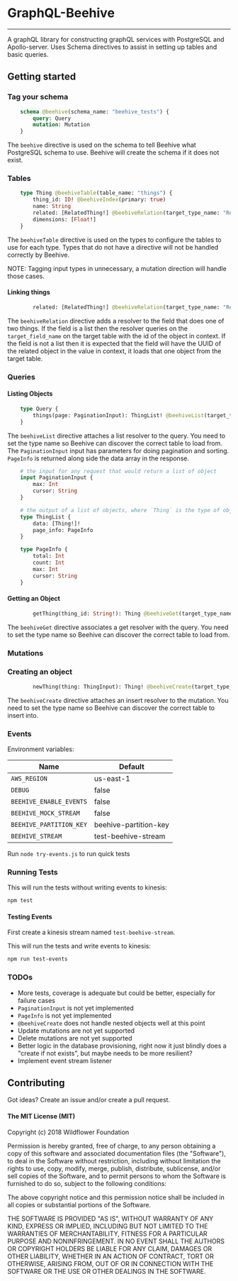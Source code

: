 # GraphQL-Beehive
-----------------------------------

A graphQL library for constructing graphQL services with PostgreSQL and Apollo-server. Uses Schema directives to assist in setting up tables and basic queries.


## Getting started

### Tag your schema

```graphql
    schema @beehive(schema_name: "beehive_tests") {
        query: Query
        mutation: Mutation
    }
```

The `beehive` directive is used on the schema to tell Beehive what PostgreSQL schema to use. Beehive will create the schema if it does not exist.

### Tables

```graphql
    type Thing @beehiveTable(table_name: "things") {
        thing_id: ID! @beehiveIndex(primary: true)
        name: String
        related: [RelatedThing!] @beehiveRelation(target_type_name: "RelatedThing", target_field_name: "thing")
        dimensions: [Float!]
    }
```

The `beehiveTable` directive is used on the types to configure the tables to use for each type. Types that do not have a directive will not be handled correctly by Beehive.

NOTE: Tagging input types in unnecessary, a mutation direction will handle those cases.

#### Linking things

```graphql
        related: [RelatedThing!] @beehiveRelation(target_type_name: "RelatedThing", target_field_name: "thing")
```

The `beehiveRelation` directive adds a resolver to the field that does one of two things. If the field is a list then the resolver queries on the `target_field_name` on the target table with the id of the object in context. If the field is not a list then it is expected that the field will have the UUID of the related object in the value in context, it loads that one object from the target table.


### Queries

#### Listing Objects

```graphql
    type Query {
        things(page: PaginationInput): ThingList! @beehiveList(target_type_name: "Thing")
    }
```
The `beehiveList` directive attaches a list resolver to the query. You need to set the type name so Beehive can discover the correct table to load from. The `PaginationInput` input has parameters for doing pagination and sorting. `PageInfo` is returned along side the data array in the response.

```graphql
    # the input for any request that would return a list of object
    input PaginationInput {
        max: Int
        cursor: String
    }

    # the output of a list of objects, where `Thing` is the type of object you expect
    type ThingList {
        data: [Thing!]!
        page_info: PageInfo
    }

    type PageInfo {
        total: Int
        count: Int
        max: Int
        cursor: String
    }
```
#### Getting an Object

```graphql
        getThing(thing_id: String!): Thing @beehiveGet(target_type_name: "Thing")
```

The `beehiveGet` directive associates a get resolver with the query. You need to set the type name so Beehive can discover the correct table to load from.

### Mutations

### Creating an object

```graphql
        newThing(thing: ThingInput): Thing! @beehiveCreate(target_type_name: "Thing")
```

The `beehiveCreate` directive attaches an insert resolver to the mutation. You need to set the type name so Beehive can discover the correct table to insert into.


### Events

Environment variables:

Name                       | Default
---------------------------|-----------
`AWS_REGION`               | us-east-1
`DEBUG`                    | false
`BEEHIVE_ENABLE_EVENTS`    | false
`BEEHIVE_MOCK_STREAM`      | false
`BEEHIVE_PARTITION_KEY`    | beehive-partition-key
`BEEHIVE_STREAM`           | test-beehive-stream

Run `node try-events.js` to run quick tests


### Running Tests

This will run the tests without writing events to kinesis:

```bash
npm test
```

#### Testing Events

First create a kinesis stream named `test-beehive-stream`.

This will run the tests and write events to kinesis:

```bash
npm run test-events
```


### TODOs

- More tests, coverage is adequate but could be better, especially for failure cases
- `PaginationInput` is not yet implemented
- `PageInfo` is not yet implemented
- `@beehiveCreate` does not handle nested objects well at this point
- Update mutations are not yet supported
- Delete mutations are not yet supported
- Better logic in the database provisioning, right now it just blindly does a "create if not exists", but maybe needs to be more resilient?
- Implement event stream listener

## Contributing

Got ideas? Create an issue and/or create a pull request.


#### The MIT License (MIT)

Copyright (c) 2018 Wildflower Foundation

Permission is hereby granted, free of charge, to any person obtaining a copy of this software and associated documentation files (the "Software"), to deal in the Software without restriction, including without limitation the rights to use, copy, modify, merge, publish, distribute, sublicense, and/or sell copies of the Software, and to permit persons to whom the Software is furnished to do so, subject to the following conditions:

The above copyright notice and this permission notice shall be included in all copies or substantial portions of the Software.

THE SOFTWARE IS PROVIDED "AS IS", WITHOUT WARRANTY OF ANY KIND, EXPRESS OR IMPLIED, INCLUDING BUT NOT LIMITED TO THE WARRANTIES OF MERCHANTABILITY, FITNESS FOR A PARTICULAR PURPOSE AND NONINFRINGEMENT. IN NO EVENT SHALL THE AUTHORS OR COPYRIGHT HOLDERS BE LIABLE FOR ANY CLAIM, DAMAGES OR OTHER LIABILITY, WHETHER IN AN ACTION OF CONTRACT, TORT OR OTHERWISE, ARISING FROM, OUT OF OR IN CONNECTION WITH THE SOFTWARE OR THE USE OR OTHER DEALINGS IN THE SOFTWARE.
